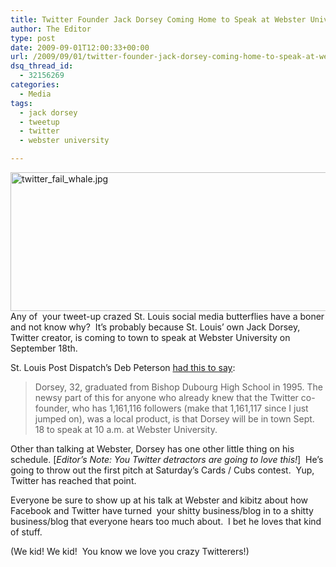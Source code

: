 ```yaml
---
title: Twitter Founder Jack Dorsey Coming Home to Speak at Webster University
author: The Editor
type: post
date: 2009-09-01T12:00:33+00:00
url: /2009/09/01/twitter-founder-jack-dorsey-coming-home-to-speak-at-webster-university/
dsq_thread_id:
  - 32156269
categories:
  - Media
tags:
  - jack dorsey
  - tweetup
  - twitter
  - webster university

---
```

[<img class="aligncenter size-full wp-image-1570" title="twitter_fail_whale.jpg" src="http://punchingkitty.com/wp-content/uploads/2009/08/twitter_fail_whale.jpg.png" alt="twitter_fail_whale.jpg" width="600" height="222" srcset="http://media.punchingkitty.com/wordpress/2009/08/twitter_fail_whale.jpg.png 600w, http://media.punchingkitty.com/wordpress/2009/08/twitter_fail_whale.jpg-300x111.png 300w" sizes="(max-width: 600px) 100vw, 600px" />][1]Any of  your tweet-up crazed St. Louis social media butterflies have a boner and not know why?  It&#8217;s probably because St. Louis&#8217; own Jack Dorsey, Twitter creator, is coming to town to speak at Webster University on September 18th.

St. Louis Post Dispatch&#8217;s Deb Peterson [had this to say][2]:

> Dorsey, 32, graduated from Bishop Dubourg High School in 1995. The newsy part of this for anyone who already knew that the Twitter co-founder, who has 1,161,116 followers (make that 1,161,117 since I just jumped on), was a local product, is that Dorsey will be in town Sept. 18 to speak at 10 a.m. at Webster University.

Other than talking at Webster, Dorsey has one other little thing on his schedule. [_Editor&#8217;s Note: You Twitter detractors are going to love this!_]  He&#8217;s going to throw out the first pitch at Saturday&#8217;s Cards / Cubs contest.  Yup, Twitter has reached that point.

Everyone be sure to show up at his talk at Webster and kibitz about how Facebook and Twitter have turned  your shitty business/blog in to a shitty business/blog that everyone hears too much about.  I bet he loves that kind of stuff.

(We kid! We kid!  You know we love you crazy Twitterers!)

 [1]: http://punchingkitty.com/wp-content/uploads/2009/08/twitter_fail_whale.jpg.png
 [2]: http://www.stltoday.com/blogzone/deb-petersons-breaking-schmooze/uncategorized/2009/08/st-louisan-and-creator-of-twitter-jack-dorsey-to-speak-at-webster-university-on-sept-18/